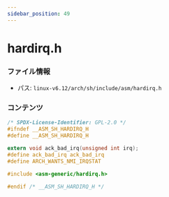 ```yaml
---
sidebar_position: 49
---
```

# hardirq.h

### ファイル情報

- パス: `linux-v6.12/arch/sh/include/asm/hardirq.h`

### コンテンツ

```h
/* SPDX-License-Identifier: GPL-2.0 */
#ifndef __ASM_SH_HARDIRQ_H
#define __ASM_SH_HARDIRQ_H

extern void ack_bad_irq(unsigned int irq);
#define ack_bad_irq ack_bad_irq
#define ARCH_WANTS_NMI_IRQSTAT

#include <asm-generic/hardirq.h>

#endif /* __ASM_SH_HARDIRQ_H */

```
